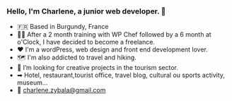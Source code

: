 ### Hello, I'm Charlene, a junior web developer. 👋


- 🇫🇷  Based in Burgundy, France
- 👩‍💻   After a 2 month training with WP Chef followed by a 6 month at o'Clock, I have decided to become a freelance.
- ❤  I'm a wordPress, web design and front end development lover.
- 🗺  I'm also addicted to travel and hiking.
- 🧐  I’m looking for creative projects in the tourism sector.
- ➡  Hotel, restaurant,tourist office, travel blog, cultural ou sports activity, museum...
- 💬  charlene.zybala@gmail.com


